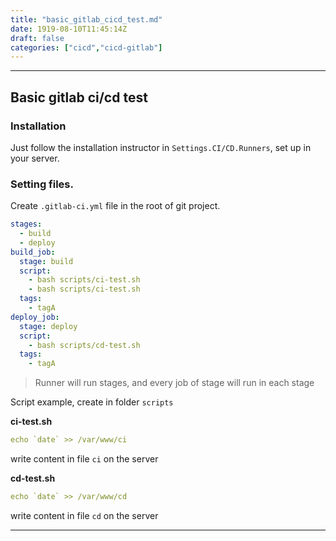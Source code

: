 ```yaml
---
title: "basic_gitlab_cicd_test.md"
date: 1919-08-10T11:45:14Z
draft: false
categories: ["cicd","cicd-gitlab"]
---
```




---

## Basic gitlab ci/cd test

### Installation 

Just follow the installation instructor in `Settings.CI/CD.Runners`, set up in your server.

### Setting files.

Create `.gitlab-ci.yml` file in the root of git project.


```yaml
stages:
  - build
  - deploy
build_job:
  stage: build
  script:
    - bash scripts/ci-test.sh
    - bash scripts/ci-test.sh
  tags:
    - tagA
deploy_job:
  stage: deploy
  script:
    - bash scripts/cd-test.sh
  tags:
    - tagA
```

> Runner will run stages, and every job of stage will run in each stage


Script example, create in folder `scripts`


**ci-test.sh**

```yaml
echo `date` >> /var/www/ci
```

write content in file `ci` on the server

**cd-test.sh**

```yaml
echo `date` >> /var/www/cd
```

write content in file `cd` on the server

---

